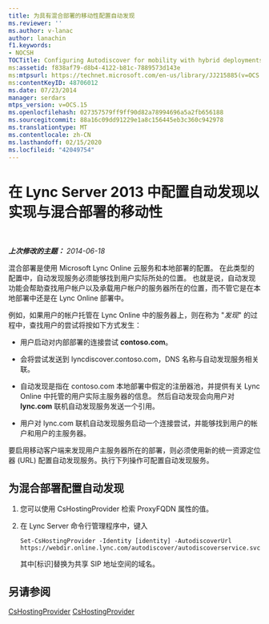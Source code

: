 ```yaml
---
title: 为具有混合部署的移动性配置自动发现
ms.reviewer: ''
ms.author: v-lanac
author: lanachin
f1.keywords:
- NOCSH
TOCTitle: Configuring Autodiscover for mobility with hybrid deployments
ms:assetid: f838af79-d8b4-4122-b81c-7889573d143e
ms:mtpsurl: https://technet.microsoft.com/en-us/library/JJ215885(v=OCS.15)
ms:contentKeyID: 48706012
ms.date: 07/23/2014
manager: serdars
mtps_version: v=OCS.15
ms.openlocfilehash: 027357579ff9ff90d82a78994696a5a2fb656188
ms.sourcegitcommit: 88a16c09dd91229e1a8c156445eb3c360c942978
ms.translationtype: MT
ms.contentlocale: zh-CN
ms.lasthandoff: 02/15/2020
ms.locfileid: "42049754"
---
```

<div data-xmlns="http://www.w3.org/1999/xhtml">

<div class="topic" data-xmlns="http://www.w3.org/1999/xhtml" data-msxsl="urn:schemas-microsoft-com:xslt" data-cs="http://msdn.microsoft.com/">

<div data-asp="http://msdn2.microsoft.com/asp">

# <a name="configuring-autodiscover-in-lync-server-2013-for-mobility-with-hybrid-deployments"></a>在 Lync Server 2013 中配置自动发现以实现与混合部署的移动性

</div>

<div id="mainSection">

<div id="mainBody">

<span> </span>

_**上次修改的主题：** 2014-06-18_

混合部署是使用 Microsoft Lync Online 云服务和本地部署的配置。 在此类型的配置中，自动发现服务必须能够找到用户实际所处的位置。 也就是说，自动发现功能会帮助查找用户帐户以及承载用户帐户的服务器所在的位置，而不管它是在本地部署中还是在 Lync Online 部署中。

例如，如果用户的帐户托管在 Lync Online 中的服务器上，则在称为 "*发现*" 的过程中，查找用户的尝试将按如下方式发生：

  - 用户启动对内部部署的连接尝试 **contoso.com**。

  - 会将尝试发送到 lyncdiscover.contoso.com，DNS 名称与自动发现服务相关联。

  - 自动发现是指在 contoso.com 本地部署中假定的注册器池，并提供有关 Lync Online 中托管的用户实际主服务器的信息。 然后自动发现会向用户对 **lync.com** 联机自动发现服务发送一个引用。

  - 用户对 lync.com 联机自动发现服务启动一个连接尝试，并能够找到用户的帐户和用户的主服务器。

要启用移动客户端来发现用户主服务器所在的部署，则必须使用新的统一资源定位器 (URL) 配置自动发现服务。执行下列操作可配置自动发现服务。

<div>

## <a name="configuring-autodiscover-for-hybrid-deployments"></a>为混合部署配置自动发现

1.  您可以使用 CsHostingProvider 检索 ProxyFQDN 属性的值。

2.  在 Lync Server 命令行管理程序中，键入
    
        Set-CsHostingProvider -Identity [identity] -AutodiscoverUrl https://webdir.online.lync.com/autodiscover/autodiscoverservice.svc/root
    
    其中\[标识\]替换为共享 SIP 地址空间的域名。

</div>

<div>

## <a name="see-also"></a>另请参阅


[CsHostingProvider](https://technet.microsoft.com/library/Gg413078(v=OCS.15))  
[CsHostingProvider](https://technet.microsoft.com/library/Gg398532(v=OCS.15))  
  

</div>

</div>

<span> </span>

</div>

</div>

</div>

